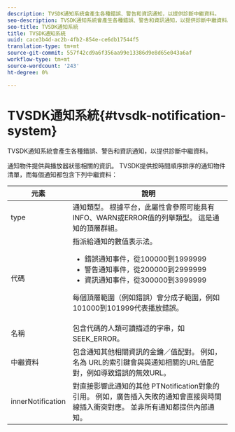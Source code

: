 ```yaml
---
description: TVSDK通知系統會產生各種錯誤、警告和資訊通知，以提供診斷中繼資料。
seo-description: TVSDK通知系統會產生各種錯誤、警告和資訊通知，以提供診斷中繼資料。
seo-title: TVSDK通知系統
title: TVSDK通知系統
uuid: cace3b4d-ac2b-4fb2-854e-ce6db17544f5
translation-type: tm+mt
source-git-commit: 557f42cd9a6f356aa99e13386d9e8d65e043a6af
workflow-type: tm+mt
source-wordcount: '243'
ht-degree: 0%

---
```



# TVSDK通知系統{#tvsdk-notification-system}

TVSDK通知系統會產生各種錯誤、警告和資訊通知，以提供診斷中繼資料。

通知物件提供與播放器狀態相關的資訊。 TVSDK提供按時間順序排序的通知物件清單，而每個通知都包含下列中繼資料：

<table frame="all" colsep="1" rowsep="1" id="table_DBA8CACF02DB4AF2B053E560850B49CE"> 
 <thead> 
  <tr rowsep="1"> 
   <th colname="1" class="entry"> 元素 </th> 
   <th colname="2" class="entry"> 說明 </th> 
  </tr> 
 </thead>
 <tbody> 
  <tr rowsep="1"> 
   <td colname="1"><span class="codeph"> type</span> </td> 
   <td colname="2"> 通知類型。 根據平台，此屬性會參照可能具有INFO、WARN或ERROR值的列舉類型。 這是通知的頂層群組。 </td> 
  </tr> 
  <tr rowsep="1"> 
   <td colname="1"><span class="codeph"> 代碼</span> </td> 
   <td colname="2">指派給通知的數值表示法。 
    <ul id="ul_31AB497C6FFA452496DD09B0D78687B9"> 
     <li id="li_53E75022C50246E0982E315D04EFD8B3">錯誤通知事件，從100000到1999999 </li> 
     <li id="li_11AE91D1325E4F718228E662C9C55F9A">警告通知事件，從200000到2999999 </li> 
     <li id="li_6D3EA03845294DC2BAD1ACF507639E51">資訊通知事件，從300000到3999999 </li> 
    </ul> <p>每個頂層範圍（例如錯誤）會分成子範圍，例如101000到101999代表播放錯誤。 </p> </td> 
  </tr> 
  <tr rowsep="1"> 
   <td colname="1"><span class="codeph"> 名稱</span> </td> 
   <td colname="2">包含代碼的人類可讀描述的字串，如<span class="codeph"> SEEK_ERROR</span>。 </td> 
  </tr> 
  <tr rowsep="1"> 
   <td colname="1"><span class="codeph"> 中繼資料</span> </td> 
   <td colname="2">包含通知其他相關資訊的金鑰／值配對。 例如，名為<span class="codeph"> URL</span>的索引鍵會與與通知相關的URL值配對，例如導致錯誤的無效URL。 </td> 
  </tr> 
  <tr rowsep="0"> 
   <td colname="1"><span class="codeph"> innerNotification</span> </td> 
   <td colname="2">對直接影響此通知的其他<span class="codeph"> PTNotification</span>對象的引用。 例如，廣告插入失敗的通知會直接與時間線插入衝突對應。 並非所有通知都提供內部通知。 </td> 
  </tr> 
 </tbody> 
</table>
